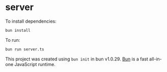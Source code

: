 # server

To install dependencies:

```bash
bun install
```

To run:

```bash
bun run server.ts
```

This project was created using `bun init` in bun v1.0.29. [Bun](https://bun.sh) is a fast all-in-one JavaScript runtime.
